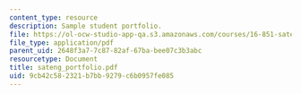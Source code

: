 ```yaml
---
content_type: resource
description: Sample student portfolio.
file: https://ol-ocw-studio-app-qa.s3.amazonaws.com/courses/16-851-satellite-engineering-fall-2003/9cb42c582321b7bb9279c6b0957fe085_sateng_portfolio.pdf
file_type: application/pdf
parent_uid: 2648f3a7-7c87-82af-67ba-bee07c3b3abc
resourcetype: Document
title: sateng_portfolio.pdf
uid: 9cb42c58-2321-b7bb-9279-c6b0957fe085
---
```

